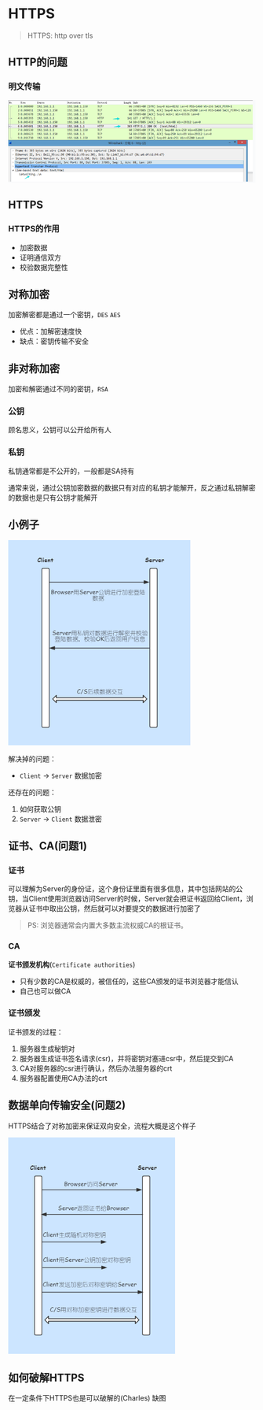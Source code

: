 # HTTPS

> HTTPS: http over tls


## HTTP的问题

### 明文传输

![](/assets/http_pcap.png)


## HTTPS
### HTTPS的作用

* 加密数据
* 证明通信双方
* 校验数据完整性

## 对称加密
加密解密都是通过一个密钥，`DES` `AES`

* 优点：加解密速度快
* 缺点：密钥传输不安全


## 非对称加密
加密和解密通过不同的密钥，`RSA`

### 公钥
顾名思义，公钥可以公开给所有人

### 私钥
私钥通常都是不公开的，一般都是SA持有

通常来说，通过公钥加密数据的数据只有对应的私钥才能解开，反之通过私钥解密的数据也是只有公钥才能解开

## 小例子
![](/assets/https_basic.png)

解决掉的问题：
* `Client` -> `Server` 数据加密

还存在的问题：
1. 如何获取公钥
2. `Server` -> `Client` 数据泄密



## 证书、CA(问题1)

### 证书
可以理解为Server的身份证，这个身份证里面有很多信息，其中包括网站的公钥，当Client使用浏览器访问Server的时候，Server就会把证书返回给Client，浏览器从证书中取出公钥，然后就可以对要提交的数据进行加密了

> PS: 浏览器通常会内置大多数主流权威CA的根证书。

### CA
**证书颁发机构**(`Certificate authorities`)

* 只有少数的CA是权威的，被信任的，这些CA颁发的证书浏览器才能信认
* 自己也可以做CA

### 证书颁发
证书颁发的过程：
1. 服务器生成秘钥对
2. 服务器生成证书签名请求(csr)，并将密钥对塞进csr中，然后提交到CA
3. CA对服务器的csr进行确认，然后办法服务器的crt
4. 服务器配置使用CA办法的crt


## 数据单向传输安全(问题2)
HTTPS结合了对称加密来保证双向安全，流程大概是这个样子

![](/assets/https1.png)


## 如何破解HTTPS
在一定条件下HTTPS也是可以破解的(Charles)
缺图